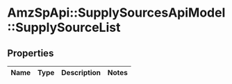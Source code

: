 # AmzSpApi::SupplySourcesApiModel::SupplySourceList

## Properties
Name | Type | Description | Notes
------------ | ------------- | ------------- | -------------

